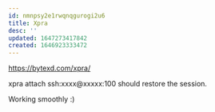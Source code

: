 ```yaml
---
id: nmnpsy2e1rwqnqgurogi2u6
title: Xpra
desc: ''
updated: 1647273417842
created: 1646923333472
---
```


https://bytexd.com/xpra/


xpra attach ssh:xxxx@xxxxx:100 should restore the session.


Working smoothly :)